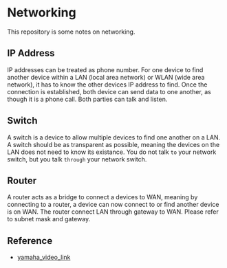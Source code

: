 # Networking

This repository is some notes on networking.

## IP Address

IP addresses can be treated as phone number. For one device to find another device within a LAN (local area network) or WLAN (wide area network), it has to know the other devices IP address to find. Once the connection is established, both device can send data to one another, as though it is a phone call. Both parties can talk and listen.

## Switch

A switch is a device to allow multiple devices to find one another on a LAN. A switch should be as transparent as possible, meaning the devices on the LAN does not need to know its existance. You do not talk `to` your network switch, but you talk `through` your network switch.

## Router

A router acts as a bridge to connect a devices to WAN, meaning by connecting to a router, a device can now connect to or find another device is on WAN. The router connect LAN through gateway to WAN. Please refer to subnet mask and gateway.

## Reference

- [yamaha_video_link](https://www.youtube.com/watch?v=udE60TJG0Qg)
